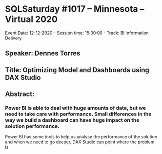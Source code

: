 # SQLSaturday #1017 – Minnesota – Virtual 2020
Event Date: 12-12-2020 - Session time: 15:30:00 - Track: BI Information Delivery
## Speaker: Dennes Torres
## Title: Optimizing Model and Dashboards using DAX Studio
## Abstract:
### Power BI is able to deal with huge amounts of data, but we need to take care with performance. Small differences in the way we build a dashboard can have huge impact on the solution performance.

Power BI has some tools to help us analyse the performance of the solution and when we need to go deeper, DAX Studio can point where the problem is
